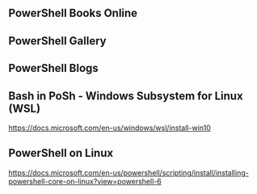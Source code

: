 

## PowerShell Books Online

## PowerShell Gallery

## PowerShell Blogs

## Bash in PoSh - Windows Subsystem for Linux (WSL)

https://docs.microsoft.com/en-us/windows/wsl/install-win10

## PowerShell on Linux

https://docs.microsoft.com/en-us/powershell/scripting/install/installing-powershell-core-on-linux?view=powershell-6

